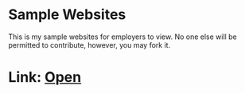# Sample Websites <br/>
This is my sample websites for employers to view. No one else will be permitted to contribute, however, you may fork it. <br/>
# Link: [Open](https://darkheart527.github.io/sample)

